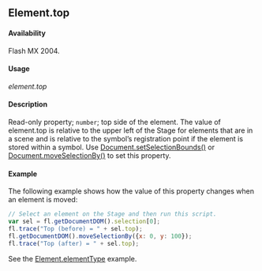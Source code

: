## Element.top

#### Availability

Flash MX 2004.

#### Usage

*element.top*

#### Description

Read-only property; `number`; top side of the element. The value of element.top is relative to the upper left of the Stage for elements that are in a scene and is relative to the symbol’s registration point if the element is stored within a symbol. Use [Document.setSelectionBounds()](../Document_object/Document9658.md) or [Document.moveSelectionBy()](../Document_object/Document160.md) to set this property.

#### Example

The following example shows how the value of this property changes when an element is moved:

```javascript
// Select an element on the Stage and then run this script. 
var sel = fl.getDocumentDOM().selection[0];
fl.trace("Top (before) = " + sel.top);
fl.getDocumentDOM().moveSelectionBy({x: 0, y: 100});
fl.trace("Top (after) = " + sel.top);
```

See the [Element.elementType](../Element_object/Element1.md) example.
